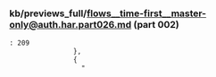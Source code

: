 ### kb/previews_full/flows__time-first__master-only@auth.har.part026.md (part 002)

```md
: 209
                },
                {
                  "
```

```
